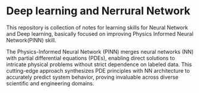 #  Deep learning and Nerrural Network

This repository is collection of notes for learning skills for Neural Network and Deep learning, basically focused on improving Physics Informed Neural Network(PINN) skill.

The Physics-Informed Neural Network (PINN) merges neural networks (NN) with partial differential equations (PDEs), enabling direct solutions to intricate physical problems without strict dependence on labeled data. This cutting-edge approach synthesizes PDE principles with NN architecture to accurately predict system behavior, proving invaluable across diverse scientific and engineering domains.


